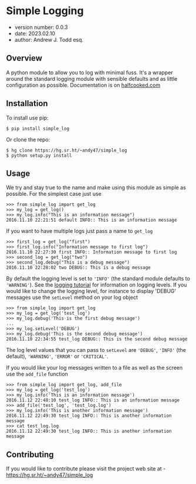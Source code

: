 Simple Logging
===============================

* version number: 0.0.3
* date: 2023.02.10
* author: Andrew J. Todd esq.

Overview
--------

A python module to allow you to log with minimal fuss. It's a wrapper around the standard logging module with sensible defaults and as little configuration as possible. Documentation is on [halfcooked.com](https://halfcooked.com/code/simple_log/)

Installation 
------------

To install use pip:

    $ pip install simple_log


Or clone the repo:

    $ hg clone https://hg.sr.ht/~andy47/simple_log
    $ python setup.py install
    
Usage
-----

We try and stay true to the name and make using this module as simple as possible. For the simplest case just use

    >>> from simple_log import get_log
    >>> my_log = get_log()
    >>> my_log.info("This is an information message")
    2016.11.10 22:21:51 default INFO:: This is an information message
    
If you want to have multiple logs just pass a name to `get_log`

    >>> first_log = get_log("first")
    >>> first_log.info("Information message to first log")
    2016.11.10 22:27:30 first INFO:: Information message to first log
    >>> second_log = get_log("two")
    >>> second_log.debug("This is a debug message")
    2016.11.10 22:28:02 two DEBUG:: This is a debug message

By default the logging level is set to `'INFO'` (the standard module defaults to `'WARNING'`). See the [logging tutorial](https://docs.python.org/3/howto/logging.html#logging-basic-tutorial) for information on logging levels. If you would like to change the logging level, for instance to display 'DEBUG' messages use the `setLevel` method on your log object

    >>> from simple_log import get_log
    >>> my_log = get_log('test_log')
    >>> my_log.debug('This is the first debug message')
    ...
    >>> my_log.setLevel('DEBUG')
    >>> my_log.debug('This is the second debug message')
    2016.11.10 22:34:55 test_log DEBUG:: This is the second debug message

The log level values that you can pass to `setLevel` are `'DEBUG'`, `'INFO'` (the default), `'WARNING'`, `'ERROR'` or `'CRITICAL'`.

If you would like your log messages written to a file as well as the screen use the `add_file` function

    >>> from simple_log import get_log, add_file
    >>> my_log = get_log('test_log')
    >>> my_log.info('This is an information message')
    2016.11.12 22:48:10 test_log INFO:: This is an information message
    >>> add_file('test_log', 'test_log.log')
    >>> my_log.info('This is another information message')
    2016.11.12 22:49:30 test_log INFO:: This is another information message
    >>> cat test_log.log
    2016.11.12 22:49:30 test_log INFO:: This is another information message
    
Contributing
------------

If you would like to contribute please visit the project web site at - https://hg.sr.ht/~andy47/simple_log
